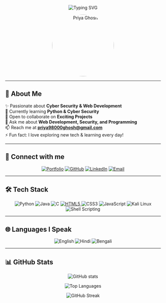 <!-- Banner Typing Animation -->
<p align="center">
  <img src="https://readme-typing-svg.herokuapp.com?font=Fira+Code&weight=600&size=26&pause=1000&color=F75C7E&center=true&vCenter=true&width=600&lines=Hi%2C+I'm+Priya+👩‍💻;Cybersecurity+Enthusiast+🔐;Web+Developer+🌐;Tech+Explorer+🚀" alt="Typing SVG" />
</p>

<!-- Profile Picture -->
<p align="center">
  <img src="https://github.com/priya98000ghosh-lab.png" alt="Priya Ghosh" width="200" style="border-radius:50%;" />
</p>

---

## 💫 About Me  
✨ Passionate about **Cyber Security & Web Development**  
🌱 Currently learning **Python & Cyber Security**  
🤝 Open to collaborate on **Exciting Projects**  
💬 Ask me about **Web Development, Security, and Programming**  
📫 Reach me at **priya98000ghosh@gmail.com**  
⚡ Fun fact: I love exploring new tech & learning every day!  

---

## 🔗 Connect with me  
<p align="center">
  <a href="https://priya98000ghosh-lab.github.io/portfolio-website/"><img src="https://img.shields.io/badge/Portfolio-FF5722?logo=google-chrome&logoColor=white" alt="Portfolio"></a>
  <a href="https://github.com/priya98000ghosh-lab"><img src="https://img.shields.io/badge/GitHub-181717?logo=github&logoColor=white" alt="GitHub"></a>
  <a href="https://www.linkedin.com/in/priyaghosh016/"><img src="https://img.shields.io/badge/LinkedIn-0A66C2?logo=linkedin&logoColor=white" alt="LinkedIn"></a>
  <a href="mailto:priya98000ghosh@gmail.com"><img src="https://img.shields.io/badge/Email-D14836?logo=gmail&logoColor=white" alt="Email"></a>
</p>

---

## 🛠 Tech Stack  
<p align="center">
  <img src="https://img.shields.io/badge/Python-3776AB?logo=python&logoColor=white" alt="Python" />
  <img src="https://img.shields.io/badge/Java-007396?logo=java&logoColor=white" alt="Java" />
  <img src="https://img.shields.io/badge/C-00599C?logo=c&logoColor=white" alt="C" />
  <a href="https://priya98000ghosh-lab.github.io/HTML-Programs/">
    <img src="https://img.shields.io/badge/HTML5-E34F26?logo=html5&logoColor=white" alt="HTML5" />
  </a>
  <img src="https://img.shields.io/badge/CSS3-1572B6?logo=css3&logoColor=white" alt="CSS3" />
  <img src="https://img.shields.io/badge/JavaScript-F7DF1E?logo=javascript&logoColor=black" alt="JavaScript" />
  <img src="https://img.shields.io/badge/Kali%20Linux-557C94?logo=kalilinux&logoColor=white" alt="Kali Linux" />
  <img src="https://img.shields.io/badge/Shell_Scripting-4EAA25?logo=gnu-bash&logoColor=white" alt="Shell Scripting" />
</p>

---

## 🌐 Languages I Speak  
<p align="center">
  <img src="https://img.shields.io/badge/English-0077B5?logo=google-translate&logoColor=white" alt="English" />
  <img src="https://img.shields.io/badge/Hindi-FCC624?logo=google-translate&logoColor=black" alt="Hindi" />
  <img src="https://img.shields.io/badge/Bengali-FF9933?logo=google-translate&logoColor=white" alt="Bengali" />
</p>

---

## 📊 GitHub Stats  
<p align="center">
  <img src="https://github-readme-stats.vercel.app/api?username=priya98000ghosh-lab&show_icons=true&theme=radical" alt="GitHub stats" />
</p>

<p align="center">
  <img src="https://github-readme-stats.vercel.app/api/top-langs/?username=priya98000ghosh-lab&layout=compact&theme=radical" alt="Top Languages" />
</p>

<p align="center">
  <img src="https://github-readme-streak-stats.herokuapp.com/?user=priya98000ghosh-lab&theme=radical" alt="GitHub Streak" />
</p>

